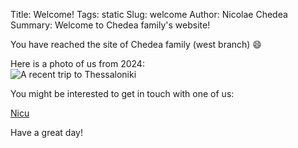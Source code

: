 Title: Welcome!
Tags: static
Slug: welcome
Author: Nicolae Chedea
Summary: Welcome to Chedea family's website!

You have reached the site of Chedea family (west branch) 😄

Here is a photo of us from 2024:  
![A recent trip to Thessaloniki]({static}/images/Salonic.jpg)
<insert here photo>

You might be interested to get in touch with one of us:

[Nicu]({filename}./nicu.md)

Have a great day!
